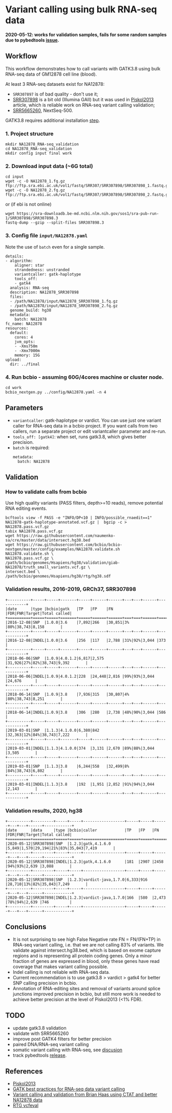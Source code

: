 # Variant calling using bulk RNA-seq data

**2020-05-12: works for validation samples, fails for some random samples due to pybedtools [issue](https://github.com/bcbio/bcbio-nextgen/issues/3078).**

## Workflow
This workflow demonstrates how to call variants with GATK3.8 using bulk RNA-seq data of GM12878 cell line (blood). 

At least 3 RNA-seq datasets exist for NA12878:
- `SRR307897` is of bad quality - don't use it;
- [SRR307898](https://www.ncbi.nlm.nih.gov/sra/?term=SRR307898) is a bit old (Illumina GAII) but it was used in [Piskol2013](https://www.ncbi.nlm.nih.gov/pubmed/24075185) article, which is reliable work on RNA-seq variant calling validation;
- [SRR5665260](https://www.ncbi.nlm.nih.gov/sra/?term=SRR5665260), NextSeq-500.

GATK3.8 requires additional installation [step](https://bcbio-nextgen.readthedocs.io/en/latest/contents/installation.html#gatk-and-mutect-mutect2).

### 1. Project structure
```
mkdir NA12878_RNA-seq_validation
cd NA12878_RNA-seq_validation
mkdir config input final work
```
### 2. Download input data (~6G total)
```
cd input
wget -c -O NA12878_1.fq.gz ftp://ftp.sra.ebi.ac.uk/vol1/fastq/SRR307/SRR307898/SRR307898_1.fastq.gz
wget -c -O NA12878_2.fq.gz ftp://ftp.sra.ebi.ac.uk/vol1/fastq/SRR307/SRR307898/SRR307898_2.fastq.gz
```
or (if ebi is not online)
```
wget https://sra-downloadb.be-md.ncbi.nlm.nih.gov/sos1/sra-pub-run-1/SRR307898/SRR307898.3
fastq-dump --gzip --split-files SRR307898.3 
```

### 3. Config file `input/NA12878.yaml`
Note the use of `batch` even for a single sample.
```
details:
- algorithm:
    aligner: star
    strandedness: unstranded
    variantcaller: gatk-haplotype
    tools_off:
    - gatk4
  analysis: RNA-seq
  description: NA12878_SRR307898
  files:
  - /path/NA12878/input/NA12878_SRR307898_1.fq.gz
  - /path/NA12878/input/NA12878_SRR307898_2.fq.gz
  genome_build: hg38
  metadata:
    batch: NA12878
fc_name: NA12878
resources:
  default:
    cores: 4
    jvm_opts:
    - -Xms750m
    - -Xmx7000m
    memory: 15G
upload:
  dir: ../final
```

### 4. Run bcbio - assuming 60G/4cores machine or cluster node.
```
cd work
bcbio_nextgen.py ../config/NA12878.yaml -n 4
```
## Parameters
- `variantcaller`: gatk-haplotype or vardict. You can use just one variant caller for RNA-seq data in a bcbio project. If you want calls from two callers, run a separate project or edit variantcaller parameter and re-run.
- `tools_off: [gatk4]`: when set, runs gatk3.8, which gives better precision. 
- `batch` is required:
   ```
   metadata:
     batch: NA12878
   ```  

## Validation

### How to validate calls from bcbio

Use high quality variants (PASS filters, depth>=10 reads), remove potential RNA editing events.
```
bcftools view -f PASS -e "INFO/DP<10 | INFO/possible_rnaedit==1" NA12878-gatk-haplotype-annotated.vcf.gz |  bgzip -c > NA12878.pass.vcf.gz
tabix NA12878.pass.vcf.gz
wget https://raw.githubusercontent.com/naumenko-sa/cre/master/data/intersect.hg38.bed
wget https://raw.githubusercontent.com/bcbio/bcbio-nextgen/master/config/examples/NA12878.validate.sh
NA12878.validate.sh \
NA12878.pass.vcf.gz \
/path/bcbio/genomes/Hsapiens/hg38/validation/giab-NA12878/truth_small_variants.vcf.gz \
intersect.bed \
/path/bcbio/genomes/Hsapiens/hg38/rtg/hg38.sdf
```

### Validation results, 2016-2019, GRCh37, SRR307898
```eval_rst
+----------+-----+-----+-------+-----+------+------+---+---+------+------------+
|date      |type |bcbio|gatk   |TP   |FP    |FN    |FDR|FNR|Target|Total called|
+==========+=====+=====+=======+=====+======+======+===+===+======+============+
|2016-12-08|SNP  |1.0.0|3.6    |7,892|266   |30,851|3% |80%|38,743|8,158       |
+----------+-----+-----+-------+-----+------+------+---+---+------+------------+
|2016-12-08|INDEL|1.0.0|3.6    |256  |117   |2,788 |31%|92%|3,044 |373         |
+----------+-----+-----+-------+-----+------+------+---+---+------+------------+
|2018-06-06|SNP  |1.0.9|4.0.1.2|6,817|2,575 |31,926|27%|82%|38,743|9,392       |
+----------+-----+-----+-------+-----+------+------+---+---+------+------------+
|2018-06-06|INDEL|1.0.9|4.0.1.2|228  |24,448|2,816 |99%|93%|3,044 |24,676      |
+----------+-----+-----+-------+-----+------+------+---+---+------+------------+
|2018-06-14|SNP  |1.0.9|3.8    |7,936|315   |30,807|4% |80%|38,743|8,251       |
+----------+-----+-----+-------+-----+------+------+---+---+------+------------+
|2018-06-14|INDEL|1.0.9|3.8    |306  |280   |2,738 |48%|90%|3,044 |586         |
+----------+-----+-----+-------+-----+------+------+---+---+------+------------+
|2019-03-01|SNP  |1.1.3|4.1.0.0|6,380|842   |32,363|12%|84%|38,743|7,222       |
+----------+-----+-----+-------+-----+------+------+---+---+------+------------+
|2019-03-01|INDEL|1.1.3|4.1.0.0|374  |3,131 |2,670 |89%|88%|3,044 |3,505       |
+----------+-----+-----+-------+-----+------+------+---+---+------+------------+
|2019-03-01|SNP  |1.1.3|3.8    |6,244|558   |32,499|8% |84%|38,743|6,802       |
+----------+-----+-----+-------+-----+------+------+---+---+------+------------+
|2019-03-01|INDEL|1.1.3|3.8    |192  |1,951 |2,852 |91%|94%|3,044 |2,143       |
+----------+-----+-----+-------+-----+------+------+---+---+------+------------+
```

### Validation results, 2020, hg38 
```eval_rst
+----------+---------+-----+-----+------------------+-----+-----+------+---+---+------+------------+
|date      |data     |type |bcbio|caller            |TP   |FP   |FN    |FDR|FNR|Target|Total called|
+==========+=========+=====+=====+==================+=====+=====+======+===+===+======+============+
|2020-05-12|SRR307898|SNP  |1.2.3|gatk,4.1.6.0      |5,849|1,570|29,194|21%|83%|35,043|7,419       |
+----------+---------+-----+-----+------------------+-----+-----+------+---+---+------+------------+
|2020-05-12|SRR307898|INDEL|1.2.3|gatk,4.1.6.0      |181  |2907 |2458  |94%|93%|2,639 |3,088       |
+----------+---------+-----+-----+------------------+-----+-----+------+---+---+------+------------+
|2020-05-12|SRR307898|SNP  |1.2.3|vardict-java,1.7.0|6,333|916  |28,710|13%|82%|35,043|7,249       |
+----------+---------+-----+-----+------------------+-----+-----+------+---+---+------+------------+
|2020-05-12|SRR307898|INDEL|1.2.3|vardict-java,1.7.0|166  |580  |2,473 |78%|94%|2,639 |746         |
+----------+---------+-----+-----+------------------+-----+-----+------+---+---+------+------------+
```

## Conclusions
- It is not surprising to see high False Negative rate FN = FN/(FN+TP) in RNA-seq variant calling, i.e. that we are not calling 83% of variants. We validate against intersect.hg38.bed, which is based on exome capture regions and is representing all protein coding genes. Only a minor fraction of genes are expressed in blood, only these genes have read coverage that makes variant calling possible.
- Indel calling is not reliable with RNA-seq data.
- Current recommendation is to use gatk3.8 > vardict > gatk4 for better SNP calling precision in bcbio.
- Annotation of RNA-editing sites and removal of variants around splice junctions improved precision in bcbio, but still 
more work is needed to achieve better precision at the level of Piskol2013 (<1% FDR).

## TODO
- update gatk3.8 validation
- validate with SRR5665260
- improve post GATK4 filters for better precision
- paired DNA/RNA-seq variant calling
- somatic variant calling with RNA-seq, see [discusion](https://github.com/bcbio/bcbio-nextgen/issues/3023)
- track pybedtools [release](https://github.com/bcbio/bcbio-nextgen/issues/3078).

## References
- [Piskol2013](https://www.ncbi.nlm.nih.gov/pubmed/24075185)
- [GATK best practices for RNA-seq data variant calling](https://gatk.broadinstitute.org/hc/en-us/articles/360035531192-RNAseq-short-variant-discovery-SNPs-Indels-)
- [Variant calling and validation from Brian Haas using CTAT and better NA12878 data](https://github.com/NCIP/ctat-mutations/wiki/Performance-Assessment)
- [RTG vcfeval](https://cdn.rawgit.com/RealTimeGenomics/rtg-tools/master/installer/resources/tools/RTGOperationsManual/rtg_command_reference.html#vcfeval)
